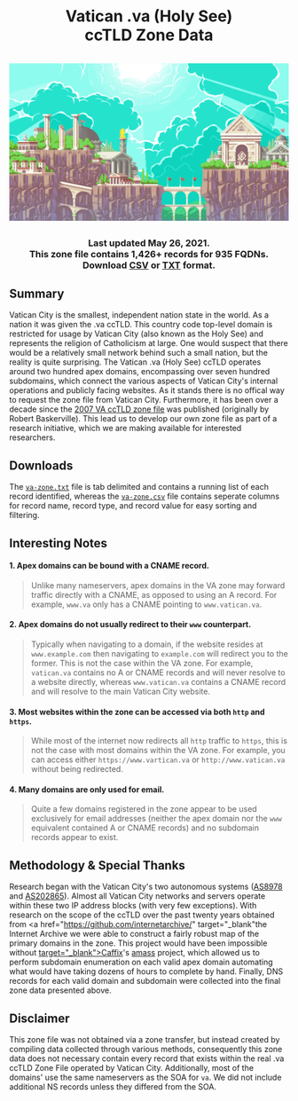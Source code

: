 <h1 align="center">Vatican .va (Holy See)<br>ccTLD Zone Data<br><br>
<img src="church.gif"></h1>
    <h3 align="center">Last updated May 26, 2021.<br>This zone file contains 1,426+ records for 935 FQDNs.<br>
    Download <a target="_blank" href="va-zone.csv">CSV</a> or <a target="_blank" href="va-zone.txt">TXT</a> format.</h3>

## Summary

Vatican City is the smallest, independent nation state in the world. As a nation it was given the .va ccTLD. This country code top-level domain is restricted for usage by Vatican City (also known as the Holy See) and represents the religion of Catholicism at large. One would suspect that there would be a relatively small network behind such a small nation, but the reality is quite surprising. The Vatican .va (Holy See) ccTLD operates around two hundred apex domains, encompassing over seven hundred subdomains, which connect the various aspects of Vatican City's internal operations and publicly facing websites. As it stands there is no offical way to request the zone file from Vatican City. Furthermore, it has been over a decade since the [2007 VA ccTLD zone file](https://web.archive.org/web/20080119124048/http://www.robert.net/ccTLD/VA) was published (originally by Robert Baskerville). This lead us to develop our own zone file as part of a research initiative, which we are making available for interested researchers. 

## Downloads

The <a target="_blank" href="va-zone.txt">`va-zone.txt`</a> file is tab delimited and contains a running list of each record identified, whereas the <a target="_blank" href="va-zone.csv">`va-zone.csv`</a> file contains seperate columns for record name, record type, and record value for easy sorting and filtering. 

## Interesting Notes

#### 1. Apex domains can be bound with a CNAME record.

>Unlike many nameservers, apex domains in the VA zone may forward traffic directly with a CNAME, as opposed to using an A record. For example, `www.va` only has a CNAME pointing to `www.vatican.va`.

#### 2. Apex domains do not usually redirect to their `www` counterpart.

> Typically when navigating to a domain, if the website resides at `www.example.com` then navigating to `example.com` will redirect you to the former. This is not the case within the VA zone. For example, `vatican.va` contains no A or CNAME records and will never resolve to a website directly, whereas `www.vatican.va` contains a CNAME record and will resolve to the main Vatican City website. 

#### 3. Most websites within the zone can be accessed via both `http` and `https`.

>While most of the internet now redirects all `http` traffic to `https`, this is not the case with most domains within the VA zone. For example, you can access either `https://www.vartican.va` or `http://www.vatican.va` without being redirected. 

#### 4. Many domains are only used for email.

>Quite a few domains registered in the zone appear to be used exclusively for email addresses (neither the apex domain nor the `www` equivalent contained A or CNAME records) and no subdomain records appear to exist. 

## Methodology & Special Thanks

Research began with the Vatican City's two autonomous systems ([AS8978](https://bgp.he.net/AS8978) and [AS202865](https://bgp.he.net/AS202865)). Almost all Vatican City networks and servers operate within these two IP address blocks (with very few exceptions). With research on the scope of the ccTLD over the past twenty years obtained from <a href="https://github.com/internetarchive/" target="_blank"the Internet Archive</a> we were able to construct a fairly robust map of the primary domains in the zone. This project would have been impossible without <a href="https://github.com/caffix"> target="_blank">Caffix</a>'s <a href="https://github.com/OWASP/Amass" target="_blank">amass</a> project, which allowed us to perform subdomain enumeration on each valid apex domain automating what would have taking dozens of hours to complete by hand. Finally, DNS records for each valid domain and subdomain were collected into the final zone data presented above. 

## Disclaimer

This zone file was not obtained via a zone transfer, but instead created by compiling data collected through various methods, consequently this zone data does not necessary contain every record that exists within the real .va ccTLD Zone File operated by Vatican City. Additionally, most of the domains' use the same nameservers as the SOA for `va`. We did not include additional NS records unless they differed from the SOA. 
